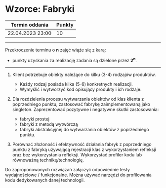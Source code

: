 # Wzorce: Fabryki

| Termin oddania | Punkty     |
|----------------|:-----------|
| 22.04.2023 23:00|  10       |

--- 
Przekroczenie terminu o **n** zajęć wiąże się z karą:
- punkty uzyskania za realizację zadania są dzielone przez **2<sup>n</sup>**.

--- 
1. Klient potrzebuje obiekty należące do kilku (3-4) rodzajów produktów.
    * Każdy rodzaj posiada kilka (5-6) konkretnych realizacji.
    * Wymyślić i wytworzyć kod opisujący produkty i ich rodzaje.

1. Dla rozdzielenia procesu wytwarzania obiektów od klas klienta z poprzedniego punktu, 
	zastosować fabrykę zaimplementowaną jako singleton. 
	Zaprezentować pozytywne i negatywne skutki zastosowania:
    * fabryki prostej
    * fabryki z metodą wytwórczą
    * fabryki abstrakcyjnej
    do wytwarzania obiektów z poprzedniego punktu.

1. Porównać złożoność i efektywność działania fabryk z poprzedniego punktu
   z fabryką używającą rejestracji klas z wykorzystaniem refleksji oraz bez wykorzystania refleksji.
   Wykorzystać profiler kodu lub równoważną technikę/technologię.

Do zaproponowanych rozwiązań załączyć odpowiednie testy wydajnościowe / funkcjonalne.
Można używać narzędzi do profilowania kodu dedykowanych danej technologii. 
